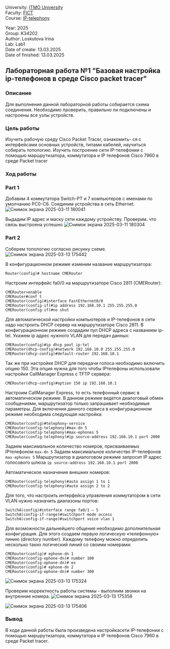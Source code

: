 University: [ITMO University](https://itmo.ru/ru/)  
Faculty: [FICT](https://fict.itmo.ru)  
Course: [IP-telephony](https://github.com/itmo-ict-faculty/ip-telephony)

Year: 2025  
Group: K34202  
Author: Loskutova Irina  
Lab: Lab1  
Date of create: 13.03.2025  
Date of finished: 13.03.2025 

## Лабораторная работа №1 "Базовая настройка ip-телефонов в среде Сisco packet tracer"

### Описание
Для выполнения данной лабораторной работы собирается схема соединения. Необходимо проверить, правильно ли подключены и настроены все узлы устройств.

### Цель работы
Изучить рабочую среду Cisco Packet Tracer, ознакомить- ся с интерфейсами основных устройств, типами кабелей, научиться собирать топологию. Изучить построение сети IP-телефонии с помощью маршрутизатора, коммутатора и IP телефонов Cisco 7960 в среде Packet tracer


### Ход работы 

### Part 1

Добавим 4 коммутатора Switch-PT и 7 компьютеров с именами по умолчанию PC0-C6. Соединим устройства в сеть Ethernet.
![Снимок экрана 2025-03-11 180041](https://github.com/user-attachments/assets/b2496081-52f4-48f2-8600-a2a20fb0b552)


Выдадим IP адрес и маску сети каждому устройству. Проверим. что связь выстроена успешно
![Снимок экрана 2025-03-11 180304](https://github.com/user-attachments/assets/e394faf9-4fbc-488d-ba5b-ff6d9e314980)


### Part 2

Соберем топологию согласно рисунку схеме. 
![Снимок экрана 2025-03-13 175442](https://github.com/user-attachments/assets/0faa06ab-5657-4046-8825-330d539a6480)


В конфигурационном режиме изменим название маршрутизатора:
```
Router(config)# hostname CMERouter
```

Настроим интерфейс fa0/0 на маршрутизаторе Cisco 2811 (CMERouter):
```
CMERouter>enable
CMERouter#conf t
CMERouter(config)#interface FastEthernet0/0
CMERouter(config-if)#ip address 192.168.10.1 255.255.255.0
CMERouter(config-if)#no shut
```

Для автоматической настройки компьютеров и IP-телефонов в сети надо настроить DHCP сервер на маршрутизаторе Cisco 2811. В
конфигурационном режиме создадим пул DHCP адреса с названием ip-tel. Укажем ip адрес нужного VLAN для передач данных:
```
CMERouter(config)#ip dhcp pool ip-tel
CMERouter(dhcp-config)#network 192.168.10.0 255.255.255.0
CMERouter(dhcp-config)#default-router 192.168.10.1
```

Так же при настройке DHCP для передачи голоса необходимо включить опцию 150. Эта опция нужна для того чтобы IPтелефоны использовали настройки CallManager Express с TFTP сервера:
```
CMERouter(dhcp-config)#option 150 ip 192.168.10.1
```

Настроим CallManager Express, то есть телефонный сервис в автоматическом режиме. В данном режиме ведется диалоговый обмен сообщениями, маршрутизатор только запрашивает необходимые параметры. Для включения данного
сервиса в конфигурационном режиме необходима следующая настройка:
```
CMERouter(config)#telephony-service
CMERouter(config-telephony)#max-dn 5
CMERouter(config-telephony)#max-ephones 5
CMERouter(config-telephony)#ip source-address 192.168.10.1 port 2000
```
Задаем максимальное количество номеров, присваиваемых IPтелефоном `max-dn 5`
Задаем максимальное количество IP-телефонов `max-ephones 5`
Маршрутизатор в диалоговом режиме запросит IP адрес голосового шлюза `ip source-address 192.168.10.1 port 2000`


Автоматическое назначение внешних номеров:
```
CMERouter(config-telephony)#auto assign 1 to 1
CMERouter(config-telephony)#auto assign 2 to 2
```

Для того, что настроить интерфейса управления коммутатором в сети VLAN нужно назначить диапазоны портов:
```
SwitchA(config)#interface range fa0/1 – 5
SwitchA(config-if-range)#switchport mode access
SwitchA(config-if-range)#switchport voice vlan 1
```


Для возможности дальнейшего общения необходимо дополнительная конфигурация. Для этого создаем первую логическую
«телефонную» линию (directory number). Каждому телефону можно
определить несколько таких логический линий со своими номерами:
```
CMERouter(config)# ephone-dn 1
CMERouter(config-ephone-dn)# number 100
CMERouter(config-ephone-dn)# ex
CMERouter(config)# ephone-dn 2
CMERouter(config-ephone-dn)# number 300
```
![Снимок экрана 2025-03-13 175324](https://github.com/user-attachments/assets/190d6c06-6a1e-4bf8-9eba-42415cbef996)

Проверим корректность работы системы  - выполним звонки на внутренние номера.
![Снимок экрана 2025-03-13 175358](https://github.com/user-attachments/assets/766d82f3-a099-4435-90a7-e49dfb6c7900)

![Снимок экрана 2025-03-13 175406](https://github.com/user-attachments/assets/5c08ebf9-042c-47cf-aefa-b2f456a1d7e1)


### Вывод
В ходе данной работы была произведена настройкасети IP-телефонии с помощью маршрутизатора, коммутатора и IP телефонов Cisco 7960 в среде Packet tracer.
